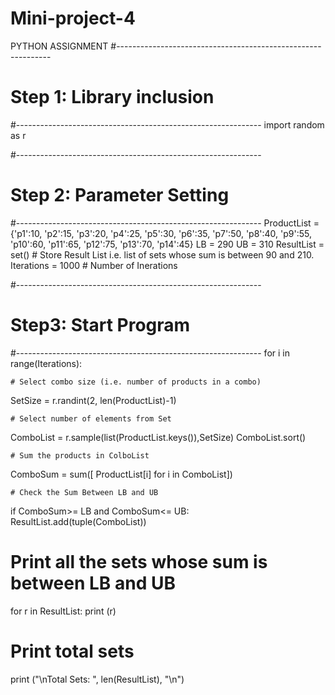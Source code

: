 # Mini-project-4
PYTHON ASSIGNMENT
#-------------------------------------------------------------
# Step 1: Library inclusion                             
#-------------------------------------------------------------
import random as r


#-------------------------------------------------------------
# Step 2: Parameter Setting
#-------------------------------------------------------------
ProductList = {'p1':10, 'p2':15, 'p3':20, 'p4':25, 'p5':30, 'p6':35, 'p7':50,
               'p8':40, 'p9':55, 'p10':60, 'p11':65, 'p12':75, 'p13':70,
               'p14':45}
LB          = 290
UB          = 310
ResultList  = set()   # Store Result List i.e. list of sets whose sum is between 90 and 210.
Iterations  = 1000    # Number of Inerations


#-------------------------------------------------------------
# Step3: Start Program
#-------------------------------------------------------------
for i in range(Iterations):

    # Select combo size (i.e. number of products in a combo)
   SetSize = r.randint(2, len(ProductList)-1)

    # Select number of elements from Set
   ComboList = r.sample(list(ProductList.keys()),SetSize)
   ComboList.sort()

    # Sum the products in ColboList
  ComboSum = sum([ ProductList[i] for i in ComboList])

    # Check the Sum Between LB and UB
   if ComboSum>= LB and ComboSum<= UB:
   ResultList.add(tuple(ComboList))


# Print all the sets whose sum is between LB and UB
for r in ResultList:
	print (r)

# Print total sets
print ("\nTotal Sets: ", len(ResultList), "\n")
